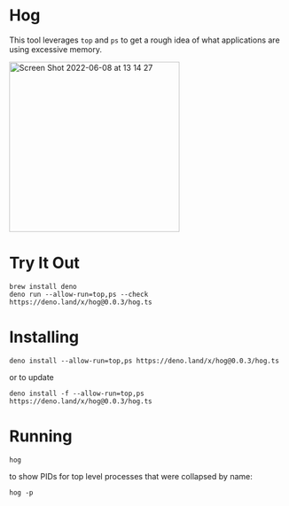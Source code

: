 # Hog

This tool leverages `top` and `ps` to get a rough idea of what applications are using excessive memory.

<img width="307" alt="Screen Shot 2022-06-08 at 13 14 27" src="https://user-images.githubusercontent.com/459656/172677246-21ce33aa-b440-4a04-a90d-fccb5cadaa61.png">

# Try It Out

```
brew install deno
deno run --allow-run=top,ps --check https://deno.land/x/hog@0.0.3/hog.ts
```

# Installing

```
deno install --allow-run=top,ps https://deno.land/x/hog@0.0.3/hog.ts
```

or to update

```
deno install -f --allow-run=top,ps https://deno.land/x/hog@0.0.3/hog.ts
```

# Running

```
hog
```

to show PIDs for top level processes that were collapsed by name:

```
hog -p
```
